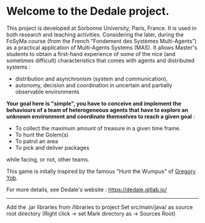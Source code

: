 # Welcome to the Dedale project.

This project is developed at Sorbonne University, Paris, France. It is used in both research and teaching activities. Considering the later, during the FoSyMa course (from the French “Fondement des Systèmes Multi-Agents”) as a practical application of Multi-Agents Systems (MAS). 
It allows Master's students to obtain a first-hand experience of some of the nice (and sometimes difficult) characteristics that comes with agents and distributed systems :
 - distribution and asynchronism (system and communication),
 - autonomy, decision and coordination in uncertain and partially observable environments

**Your goal here is "simple", you have to conceive and implement the behaviours of a team of heterogeneous agents that have to explore an unknown environment and coordinate themselves to reach a given goal** :
 - To collect the maximum amount of treasure in a given time frame.
 - To hunt the Golem(s)
 - To patrol an area
 - To pick and deliver packages
 
while facing, or not, other teams.

This game is initally inspired by the famous "Hunt the Wumpus"  of [Gregory Yob](https://en.wikipedia.org/wiki/Gregory_Yob).

For more details, see Dedale's website : https://dedale.gitlab.io/


---------------------------------------------------------------------

Add the .jar libraries from /libraries to project 
Set src/main/java/ as source root directory (Right click -> set Mark directory as -> Sources Root)
